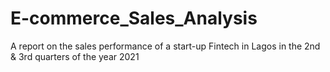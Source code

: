 # E-commerce_Sales_Analysis
A report on the sales performance of a start-up Fintech in Lagos in the 2nd &amp; 3rd quarters of the year 2021
